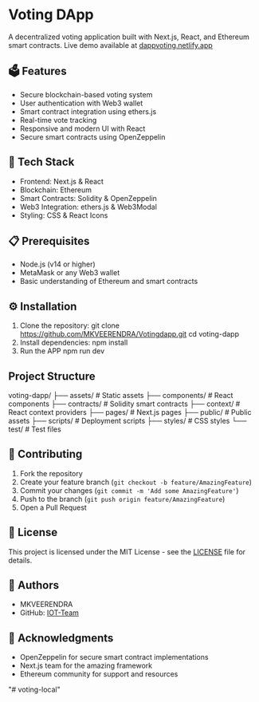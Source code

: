 # Voting DApp

A decentralized voting application built with Next.js, React, and Ethereum smart contracts. Live demo available at [dappvoting.netlify.app](https://dappvoting.netlify.app/)

## 🗳 Features

- Secure blockchain-based voting system
- User authentication with Web3 wallet
- Smart contract integration using ethers.js
- Real-time vote tracking
- Responsive and modern UI with React
- Secure smart contracts using OpenZeppelin

## 🔧 Tech Stack

- Frontend: Next.js & React
- Blockchain: Ethereum
- Smart Contracts: Solidity & OpenZeppelin
- Web3 Integration: ethers.js & Web3Modal
- Styling: CSS & React Icons

## 📋 Prerequisites

- Node.js (v14 or higher)
- MetaMask or any Web3 wallet
- Basic understanding of Ethereum and smart contracts

## ⚙️ Installation

1. Clone the repository:
 git clone https://github.com/MKVEERENDRA/Votingdapp.git
 cd voting-dapp
2. Install dependencies:
   npm install
3. Run the APP
   npm run dev
## Project Structure

voting-dapp/
├── assets/ # Static assets
├── components/ # React components
├── contracts/ # Solidity smart contracts
├── context/ # React context providers
├── pages/ # Next.js pages
├── public/ # Public assets
├── scripts/ # Deployment scripts
├── styles/ # CSS styles
└── test/ # Test files

## 🤝 Contributing

1. Fork the repository
2. Create your feature branch (`git checkout -b feature/AmazingFeature`)
3. Commit your changes (`git commit -m 'Add some AmazingFeature'`)
4. Push to the branch (`git push origin feature/AmazingFeature`)
5. Open a Pull Request

## 📄 License

This project is licensed under the MIT License - see the [LICENSE](LICENSE) file for details.

## 👥 Authors

- MKVEERENDRA
- GitHub: [IOT-Team](https://github.com/MKVEERENDRA)

## 🙏 Acknowledgments

- OpenZeppelin for secure smart contract implementations
- Next.js team for the amazing framework
- Ethereum community for support and resources

"# voting-local" 
